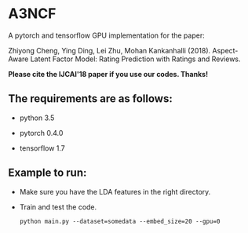 # A3NCF

A pytorch and tensorflow GPU implementation for the paper:

Zhiyong Cheng, Ying Ding, Lei Zhu, Mohan Kankanhalli (2018). Aspect-Aware Latent Factor Model:  Rating Prediction with Ratings and Reviews.

**Please cite the IJCAI'18 paper if you use our codes. Thanks!**


## The requirements are as follows:
* python 3.5

* pytorch 0.4.0

* tensorflow 1.7

## Example to run:
* Make sure you have the LDA features in the right directory.

* Train and test the code.
	```
	python main.py --dataset=somedata --embed_size=20 --gpu=0
	```
